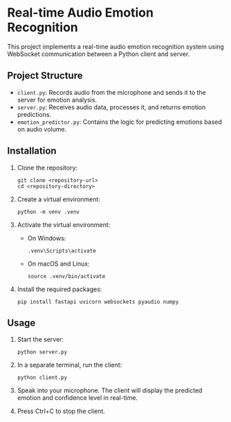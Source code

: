 # Real-time Audio Emotion Recognition

This project implements a real-time audio emotion recognition system using WebSocket communication between a Python client and server.

## Project Structure

- `client.py`: Records audio from the microphone and sends it to the server for emotion analysis.
- `server.py`: Receives audio data, processes it, and returns emotion predictions.
- `emotion_predictor.py`: Contains the logic for predicting emotions based on audio volume.

## Installation

1. Clone the repository:
   ```
   git clone <repository-url>
   cd <repository-directory>
   ```

2. Create a virtual environment:
   ```
   python -m venv .venv
   ```

3. Activate the virtual environment:
   - On Windows:
     ```
     .venv\Scripts\activate
     ```
   - On macOS and Linux:
     ```
     source .venv/bin/activate
     ```

4. Install the required packages:
   ```
   pip install fastapi uvicorn websockets pyaudio numpy
   ```

## Usage

1. Start the server:
   ```
   python server.py
   ```

2. In a separate terminal, run the client:
   ```
   python client.py
   ```

3. Speak into your microphone. The client will display the predicted emotion and confidence level in real-time.

4. Press Ctrl+C to stop the client.
